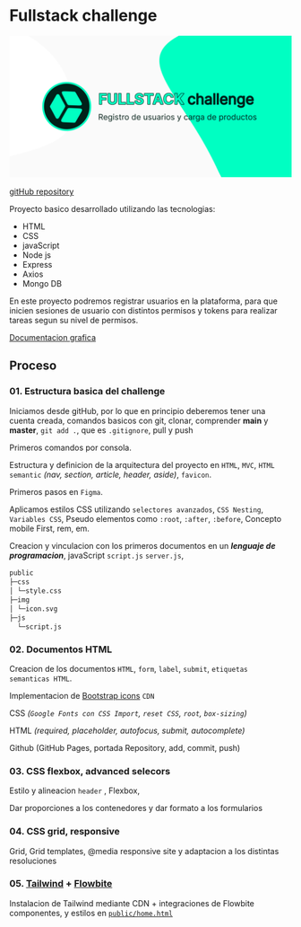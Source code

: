 # Fullstack challenge

[![](./public/img/img-repository-fullstack-challenge(1).png)](https://coxmau77.github.io/fullstack-challenge/public/)

[gitHub repository](https://github.com/coxmau77/fullstack-challenge)

Proyecto basico desarrollado utilizando las tecnologias:
- HTML
- CSS
- javaScript
- Node js
- Express
- Axios
- Mongo DB

En este proyecto podremos registrar usuarios en la plataforma, para que inicien sesiones de usuario con distintos permisos y tokens para realizar tareas segun su nivel de permisos.

[Documentacion grafica](https://www.figma.com/file/Qqy8RI4BIAt7HVGlSMgu2H/fullstack-challenge?type=design&node-id=0-1&mode=design&t=0Ilho6AltuAmwFqA-0)

## Proceso

### 01. **Estructura basica del challenge**

Iniciamos desde gitHub, por lo que en principio deberemos tener una cuenta creada, comandos basicos con git, clonar, comprender **main** y **master**, `git add .`, que es `.gitignore`, pull y push

Primeros comandos por consola. 

Estructura y definicion de la arquitectura del proyecto en `HTML`, `MVC`, `HTML semantic` _(nav, section, article, header, aside)_, `favicon`. 

Primeros pasos en `Figma`. 

Aplicamos estilos CSS utilizando `selectores avanzados`, `CSS Nesting`, `Variables CSS`, Pseudo elementos como `:root`, `:after`, `:before`, Concepto mobile First, rem, em. 

Creacion y vinculacion con los primeros documentos en un ***lenguaje de programacion***, javaScript `script.js` `server.js`, 

``` 
public
├─css
│ └─style.css
├─img
│ └─icon.svg
├─js
  └─script.js
```

### 02. **Documentos HTML**

Creacion de los documentos `HTML`, `form`, `label`, `submit`, `etiquetas semanticas HTML`.

Implementacion de [Bootstrap icons](https://icons.getbootstrap.com/) `CDN`

CSS _(`Google Fonts con CSS Import`, `reset CSS`, `root`, `box-sizing`)_

HTML _(required, placeholder, autofocus, submit, autocomplete)_

Github (GitHub Pages, portada Repository, add, commit, push)

### 03. **CSS flexbox, advanced selecors**

Estilo y alineacion `header` , Flexbox, 

Dar proporciones a los contenedores y dar formato a los formularios

### 04. **CSS grid, responsive**

Grid, Grid templates, @media responsive site y adaptacion a los distintas resoluciones

### 05. **[Tailwind](https://tailwindcss.com/) + [Flowbite](https://flowbite.com)**

Instalacion de Tailwind mediante CDN + integraciones de Flowbite componentes, y estilos en [`public/home.html`](https://coxmau77.github.io/fullstack-challenge/public/home.html)
